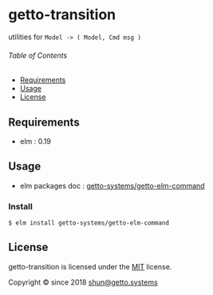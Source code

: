 # getto-transition

utilities for `Model -> ( Model, Cmd msg )`


###### Table of Contents

- [Requirements](#requirements)
- [Usage](#usage)
- [License](#license)

## Requirements

- elm : 0.19


## Usage

- elm packages doc : [getto-systems/getto-elm-command](https://package.elm-lang.org/packages/getto-systems/getto-elm-command/latest/)

### Install

```
$ elm install getto-systems/getto-elm-command
```


## License

getto-transition is licensed under the [MIT](LICENSE) license.

Copyright &copy; since 2018 shun@getto.systems

